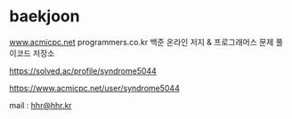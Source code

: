 # baekjoon
www.acmicpc.net
programmers.co.kr
백준 온라인 저지 & 프로그래머스 문제 풀이코드 저장소

https://solved.ac/profile/syndrome5044

https://www.acmicpc.net/user/syndrome5044

mail : hhr@hhr.kr
